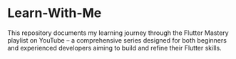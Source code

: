 # Learn-With-Me
This repository documents my learning journey through the Flutter Mastery playlist on YouTube – a comprehensive series designed for both beginners and experienced developers aiming to build and refine their Flutter skills.
